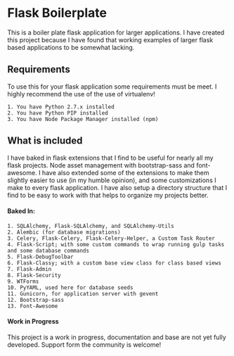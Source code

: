 # Flask Boilerplate
This is a boiler plate flask application for larger applications.  I have created this project because I have found that working examples of larger flask based 
applications to be somewhat lacking. 

## Requirements
To use this for your flask application some requirements must be meet. I highly recommend the use of the use of virtualenv!

    1. You have Python 2.7.x installed
    2. You have Python PIP installed
    3. You have Node Package Manager installed (npm)    

## What is included
I have baked in flask extensions that I find to be useful for nearly all my flask projects. Node asset management with bootstrap-sass and font-awesome. I have also
extended some of the extensions to make them slightly easier to use (in my humble opinion), and some customizations I make to every flask application. I have also
setup a directory structure that I find to be easy to work with that helps to organize my projects better.
#### Baked In:
    1. SQLAlchemy, Flask-SQLAlchemy, and SQLAlchemy-Utils
    2. Alembic (for database migrations)
    3. Celery, Flask-Celery, Flask-Celery-Helper, a Custom Task Router
    4. Flask-Script; with some custom commands to wrap running gulp tasks and some database commands
    5. Flask-DebugToolbar
    6. Flask-Classy; with a custom base view class for class based views
    7. Flask-Admin
    8. Flask-Security
    9. WTForms
    10. PyYAML, used here for database seeds
    11. Gunicorn, for application server with gevent
    12. Bootstrap-sass
    13. Font-Awesome
    
#### Work in Progress
This project is a work in progress, documentation and base are not yet fully developed. Support form the community is welcome!